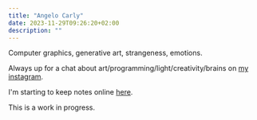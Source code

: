 ```yaml
---
title: "Angelo Carly"
date: 2023-11-29T09:26:20+02:00
description: ""
---
```

Computer graphics, generative art, strangeness, emotions.

Always up for a chat about art/programming/light/creativity/brains on [my instagram](https://www.instagram.com/Dodecatatonic).

I'm starting to keep notes online [here](notes/wants).

This is a work in progress.


